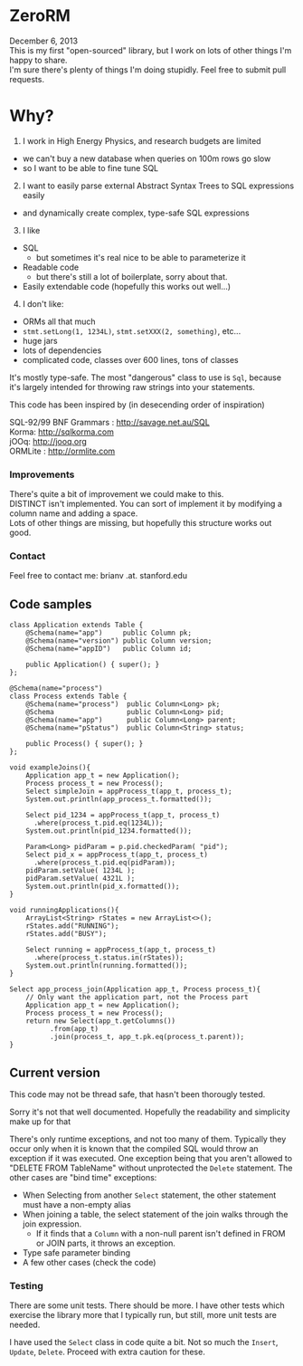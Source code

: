 ZeroRM
======
December 6, 2013  
This is my first "open-sourced" library, but I work on lots of other things I'm happy to share.  
I'm sure there's plenty of things I'm doing stupidly. Feel free to submit pull requests.

# Why?

1. I work in High Energy Physics, and research budgets are limited 
  - we can't buy a new database when queries on 100m rows go slow
  - so I want to be able to fine tune SQL
2. I want to easily parse external Abstract Syntax Trees to SQL expressions easily
  - and dynamically create complex, type-safe SQL expressions
3. I like 
  - SQL
    - but sometimes it's real nice to be able to parameterize it
  - Readable code
    - but there's still a lot of boilerplate, sorry about that.
  - Easily extendable code (hopefully this works out well...)
4. I don't like:
  - ORMs all that much
  - `stmt.setLong(1, 1234L)`, `stmt.setXXX(2, something)`, etc...
  - huge jars
  - lots of dependencies
  - complicated code, classes over 600 lines, tons of classes

It's mostly type-safe. The most "dangerous" class to use is `Sql`, because it's largely
intended for throwing raw strings into your statements.

This code has been inspired by (in desecending order of inspiration)

SQL-92/99 BNF Grammars : http://savage.net.au/SQL  
Korma: http://sqlkorma.com  
jOOq: http://jooq.org  
ORMLite : http://ormlite.com  

### Improvements
There's quite a bit of improvement we could make to this.  
DISTINCT isn't implemented. You can sort of implement it by modifying a column name and adding a space.  
Lots of other things are missing, but hopefully this structure works out good.  

### Contact
Feel free to contact me:
brianv .at. stanford.edu

## Code samples
    class Application extends Table {
        @Schema(name="app")     public Column pk;
        @Schema(name="version") public Column version;
        @Schema(name="appID")   public Column id;

        public Application() { super(); }
    };
    
    @Schema(name="process")
    class Process extends Table {
        @Schema(name="process")  public Column<Long> pk;
        @Schema                  public Column<Long> pid;
        @Schema(name="app")      public Column<Long> parent;
        @Schema(name="pStatus")  public Column<String> status;

        public Process() { super(); }
    };
    
    void exampleJoins(){
        Application app_t = new Application();
        Process process_t = new Process();
        Select simpleJoin = appProcess_t(app_t, process_t);
        System.out.println(app_process_t.formatted());
        
        Select pid_1234 = appProcess_t(app_t, process_t)
          .where(process_t.pid.eq(1234L));
        System.out.println(pid_1234.formatted());
        
        Param<Long> pidParam = p.pid.checkedParam( "pid");
        Select pid_x = appProcess_t(app_t, process_t)
          .where(process_t.pid.eq(pidParam));
        pidParam.setValue( 1234L );
        pidParam.setValue( 4321L );
        System.out.println(pid_x.formatted());
    }
    
    void runningApplications(){
        ArrayList<String> rStates = new ArrayList<>();
        rStates.add("RUNNING");
        rStates.add("BUSY");
        
        Select running = appProcess_t(app_t, process_t)
          .where(process_t.status.in(rStates));
        System.out.println(running.formatted());
    }
    
    Select app_process_join(Application app_t, Process process_t){
        // Only want the application part, not the Process part
        Application app_t = new Application();
        Process process_t = new Process();
        return new Select(app_t.getColumns())
              .from(app_t)
              .join(process_t, app_t.pk.eq(process_t.parent));
    }


## Current version

This code may not be thread safe, that hasn't been thorougly tested.

Sorry it's not that well documented. Hopefully the readability and simplicity make up for that

There's only runtime exceptions, and not too many of them. Typically they occur only when it is
known that the compiled SQL would throw an exception if it was executed. One exception being 
that you aren't allowed to "DELETE FROM TableName" without unprotected the `Delete` statement.
The other cases are "bind time" exceptions:
- When Selecting from another `Select` statement, the other statement must have a non-empty alias
- When joining a table, the select statement of the join walks through the join expression.
  -  If it finds that a `Column` with a non-null parent isn't defined in FROM or JOIN parts,
     it throws an exception.
- Type safe parameter binding
- A few other cases (check the code)

### Testing

There are some unit tests. There should be more. I have other tests which exercise the library 
more that I typically run, but still, more unit tests are needed.

I have used the `Select` class in code quite a bit. Not so much the `Insert`, `Update`, `Delete`.
Proceed with extra caution for these.

